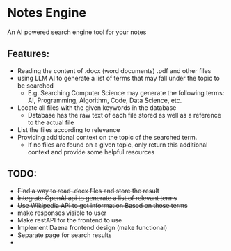 # Notes Engine
An AI powered search engine tool for your notes

## Features:
- Reading the content of .docx (word documents) .pdf and other files
- using LLM AI to generate a list of terms that may fall under the topic to be searched
  - E.g. Searching Computer Science may generate the following terms: AI, Programming, Algorithm, Code, Data Science, etc.
- Locate all files with the given keywords in the database
  - Database has the raw text of each file stored as well as a reference to the actual file
- List the files according to relevance
- Providing additional context on the topic of the searched term.
  - If no files are found on a given topic, only return this additional context and provide some helpful resources

## TODO:
- ~~Find a way to read .docx files and store the result~~
- ~~Integrate OpenAI api to generate a list of relevant terms~~
- ~~Use WIkipedia API to get information Based on those terms~~
- make responses visible to user
- Make restAPI for the frontend to use
- Implement Daena frontend design (make functional)
- Separate page for search results
- 